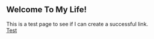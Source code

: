 ## Welcome To My Life!

This is a test page to see if I can create a successful link. <br/>
[Test](http://www.cs.colostate.edu/~calvinle/index.html)
